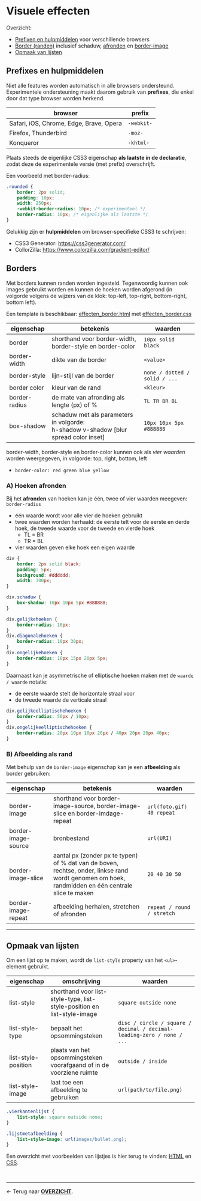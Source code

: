 # Visuele effecten

Overzicht:
* [Prefixen en hulpmiddelen](#prefixes-en-hulpmiddelen) voor verschillende browsers
* [Border (randen)](#borders) inclusief schaduw, [afronden](#a-hoeken-afronden) en [border-image](#b-afbeelding-als-rand)
* [Opmaak van lijsten](#opmaak-van-lijsten)

## Prefixes en hulpmiddelen

Niet alle features worden automatisch in alle browsers ondersteund. Experimentele ondersteuning maakt daarom gebruik van **prefixes**, die enkel door dat type browser worden herkend.

|browser|prefix|
|---|---|
|Safari, iOS, Chrome, Edge, Brave, Opera| `-webkit-`|
|Firefox, Thunderbird|`-moz-`|
|Konqueror|`-khtml-`|

Plaats steeds de eigenlijke CSS3 eigenschap **als laatste in de declaratie**, zodat deze de experimentele versie (met prefix) overschrijft.

Een voorbeeld met border-radius:

```css
.rounded {
    border: 2px solid;
    padding: 10px;
    width: 250px;
    -webkit-border-radius: 10px; /* experimenteel */
    border-radius: 10px; /* eigenlijke als laatste */
}
```

Gelukkig zijn er **hulpmiddelen** om browser-specifieke CSS3 te schrijven:
* CSS3 Generator: https://css3generator.com/ 
* CollorZilla: https://www.colorzilla.com/gradient-editor/ 

## Borders

Met borders kunnen randen worden ingesteld. Tegenwoordig kunnen ook images gebruikt worden en kunnen de hoeken worden afgerond (in volgorde volgens de wijzers van de klok: top-left, top-right, bottom-right, bottom left).

Een template is beschikbaar: [effecten_border.html](./CSS_templates/effecten_border.html) met [effecten_border.css](./CSS_templates/effecten_border.css)

|eigenschap|betekenis|waarden|
|---|---|---|
|border|shorthand voor border-width, border-style en border-color|`10px solid black`|
|border-width|dikte van de border|`<value>`|
|border-style|lijn-stijl van de border|`none / dotted / solid / ...`|
|border color|kleur van de rand|`<kleur>`|
|border-radius|de mate van afronding als lengte (px) of % |`TL TR BR BL`|
|box-shadow|schaduw met als parameters in volgorde:<br>h-shadow v-shadow [blur spread color inset]|`10px 10px 5px #888888`|

border-width, border-style en border-color kunnen ook als *vier waarden* worden weergegeven, in volgorde: top, right, bottom, left
* `border-color: red green blue yellow`


### A) Hoeken afronden

Bij het **afronden** van hoeken kan je één, twee of vier waarden meegeven: `border-radius`
* één waarde wordt voor alle vier de hoeken gebruikt
* twee waarden worden herhaald: de eerste telt voor de eerste en derde hoek, de tweede waarde voor de tweede en vierde hoek
    * TL = BR
    * TR = BL
* vier waarden geven elke hoek een eigen waarde

```css
div {
    border: 2px solid black;
    padding: 5px;
    background: #dddddd;
    width: 300px;
}

div.schaduw {
    box-shadow: 10px 10px 5px #888888;
}

div.gelijkehoeken {
    border-radius: 10px;
}
div.diagonalehoeken {
    border-radius: 10px 30px;
}
div.ongelijkehoeken {
    border-radius: 10px 15px 20px 5px;
}
```

Daarnaast kan je asymmetrische of elliptische hoeken maken met de `waarde / waarde` notatie:
* de eerste waarde stelt de horizontale straal voor
* de tweede waarde de verticale straal

```css 
div.gelijkeelliptischehoeken {
    border-radius: 50px / 10px;
}
div.ongelijkeelliptischehoeken {
    border-radius: 20px 10px 10px 20px / 40px 20px 20px 40px;
}
```

### B) Afbeelding als rand

Met behulp van de `border-image` eigenschap kan je een **afbeelding** als border gebruiken:

|eigenschap|betekenis|waarden|
|---|---|---|
|border-image|shorthand voor border-image-source, border-image-slice en border-imdage-repeat|`url(foto.gif) 40 repeat`|
|border-image-source|bronbestand|`url(URI)`|
|border-image-slice|aantal px (zonder px te typen) of % dat van de boven, rechtse, onder, linkse rand wordt genomen om hoek, randmidden en één centrale slice te maken|`20 40 30 50`|
|border-image-repeat|afbeelding herhalen, stretchen of afronden|`repeat / round / stretch`|

<hr>

## Opmaak van lijsten

Om een lijst op te maken, wordt de `list-style` property van het `<ul>`-element gebruikt.

|eigenschap|omschrijving|waarden|
|---|---|---|
|list-style|shorthand voor list-style-type, list-style-position en list-style-image |`square outside none`|
|list-style-type| bepaalt het opsommingsteken|`disc / circle / square / decimal / decimal-leading-zero / none / ...`|
|list-style-position|plaats van het opsommingsteken voorafgaand of in de voorziene ruimte | `outside / inside` 
|list-style-image|laat toe een afbeelding te gebruiken|`url(path/to/file.png)`|

```css
.vierkantenlijst {
    list-style: square outside none;
}

.lijstmetafbeelding {
    list-style-image: url(images/bullet.png);
}
```

Een overzicht met voorbeelden van lijstjes is hier terug te vinden: [HTML](./CSS_templates/lijstjes.html) en [CSS](./CSS_templates/lijstjes.css).

<br>

---

&larr; Terug naar [**OVERZICHT**](./README.md#overview).